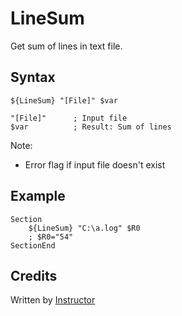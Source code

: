 # LineSum

Get sum of lines in text file.

## Syntax

	${LineSum} "[File]" $var

	"[File]"      ; Input file
	$var          ; Result: Sum of lines

Note:

- Error flag if input file doesn't exist

## Example 

	Section
		${LineSum} "C:\a.log" $R0
		; $R0="54"
	SectionEnd

## Credits

Written by [Instructor][1]

[1]: http://nsis.sourceforge.net/User:Instructor
